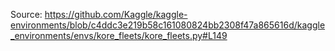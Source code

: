 Source: https://github.com/Kaggle/kaggle-environments/blob/c4ddc3e219b58c161080824bb2308f47a865616d/kaggle_environments/envs/kore_fleets/kore_fleets.py#L149
